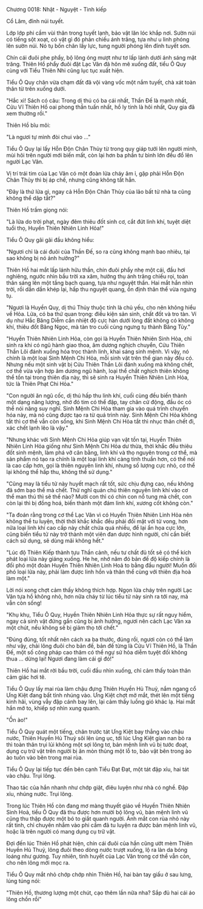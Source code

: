 Chương 0018: Nhật - Nguyệt - Tinh kiếp 

Cổ Lâm, đỉnh núi tuyết. 

Lớp lớp phi cầm vùi thân trong tuyết lạnh, bảo vật lăn lóc khắp nơi. Sườn núi có tiếng sột xoạt, có vật gì đó phản chiếu ánh trăng, tựa như u linh phóng lên sườn núi. Nó tụ bốn chân lấy lực, tung người phóng lên đỉnh tuyết sơn. 

Chín cái đuôi phe phẩy, bộ lông óng mượt như tơ lấp lánh dưới ánh sáng mặt trăng. Thiên Hồ phẩy đuôi đặt Lạc Vân đã hôn mê xuống đất, tiểu Ô Quy cùng với Tiểu Thiên Nhi cũng lục tục xuất hiện. 

Tiểu Ô Quy chân vừa chạm đất đã vội vàng vốc một nắm tuyết, chà xát toàn thân từ trên xuống dưới. 

"Hắc xì! Sách có câu: Trong dị thú có ba cái nhất, Thần Đế là mạnh nhất, Cửu Vĩ Thiên Hồ oai phong thần tuấn nhất, hồ ly tinh là hôi nhất, Quy gia đã xem thường rồi." 

Thiên Hồ bĩu môi:

"Là ngươi tự mình đòi chui vào ..." 

Tiểu Ô Quy lại lấy Hỗn Độn Chân Thủy từ trong quy giáp tưới lên người mình, mùi hôi trên người mới biến mất, còn lại hơn ba phần tư bình lớn đều đổ lên người Lạc Vân. 

Vị trí trái tim của Lạc Vân có một đoàn lửa cháy âm ỉ, gặp phải Hỗn Độn Chân Thủy thì bị áp chế, nhưng cũng không tắt hẳn. 

"Đây là thứ lửa gì, ngay cả Hỗn Độn Chân Thủy của lão bất tử nhà ta cũng không thể dập tắt?" 

Thiên Hồ trầm giọng nói: 

"Là lửa do trời phạt, ngày đêm thiêu đốt sinh cơ, cắt đứt linh khí, tuyệt diệt tuổi thọ, Huyền Thiên Nhiên Linh Hỏa!" 

Tiểu Ô Quy gãi gãi đầu không hiểu:

"Ngươi chỉ là cái đuôi của Thần Đế, so ra cũng không mạnh bao nhiêu, tại sao không bị nó ảnh hưởng?" 

Thiên Hồ hai mắt lấp lánh hữu thần, chín đuôi phẩy nhẹ một cái, đầu hơi nghiêng, ngước nhìn bầu trời xa xăm, hưởng thụ ánh trăng chiếu rọi, toàn thân sáng lên một tầng bạch quang, tựa như nguyệt thần. Hai mắt hắn nhìn trời, rồi dần dần khép lại, hấp thu nguyệt quang, ổn định thân thể vừa ngưng tụ. 

"Ngươi là Huyền Quy, dị thú Thủy thuộc tính là chủ yếu, cho nên không hiểu về Hỏa. Lửa, có ba thứ quan trọng: điều kiện sản sinh, chất đốt và tro tàn. Ví dụ như Hắc Băng Diễm cần nhiệt độ cực hàn dưới lòng đất không có không khí, thiêu đốt Băng Ngọc, mà tàn tro cuối cùng ngưng tụ thành Băng Tủy." 

"Huyền Thiên Nhiên Linh Hỏa, còn gọi là Huyền Thiên Nhiên Sinh Hỏa, chỉ sinh ra khi có ngũ hành giao thoa, âm dương nghịch chuyển, Cửu Thiên Thần Lôi đánh xuống hóa trọc thành linh, khai sáng sinh mệnh. Vì vậy, nó chính là một loại Sinh Mệnh Chi Hỏa, mỗi sinh vật trên thế gian này đều có. Nhưng nếu một sinh vật bị Cửu Thiên Thần Lôi đánh xuống mà không chết, cơ thể vừa vặn hợp âm dương ngũ hành, loại thể chất nghịch thiên không thể tồn tại trong thiên địa này, thì sẽ sinh ra Huyền Thiên Nhiên Linh Hỏa, tức là Thiên Phạt Chi Hỏa."

"Con người ăn ngũ cốc, dị thú hấp thu linh khí, cuối cùng đều biến thành một dạng năng lượng, nhờ đó tim có thể đập, tay chân cử động, đầu óc có thể nói năng suy nghĩ. Sinh Mệnh Chi Hỏa tham gia vào quá trình chuyển hóa này, mà nó cũng được tạo ra từ quá trình này. Sinh Mệnh Chi Hỏa không tắt thì cơ thể vẫn còn sống, khi Sinh Mệnh Chi Hỏa tắt thì nhục thân chết đi, xác chết lạnh lẽo là vậy."

"Nhưng khác với Sinh Mệnh Chi Hỏa giúp vạn vật tồn tại, Huyền Thiên Nhiên Linh Hỏa giống như Sinh Mệnh Chi Hỏa dư thừa, thời khắc đều thiêu đốt sinh mệnh, làm phá vỡ cân bằng, linh khí và thọ nguyên trong cơ thể, mà sản phẩm nó tạo ra chính là một loại linh khí càng tinh thuần hơn, có thể nói là cao cấp hơn, gọi là thiên nguyên linh khí, nhưng số lượng cực nhỏ, cơ thể lại không thể hấp thu, không thể sử dụng." 

"Cũng may là tiểu tử này huyết mạch rất tốt, sức chịu đựng cao, nếu không đã sớm bạo thể mà chết. Thử nghĩ quán chú thiên nguyên linh khí vào cơ thể man thú thì sẽ thế nào? Mười con thì có chín con nổ tung mà chết, con còn lại thì bị đồng hoá, biến thành một đám linh khí, xương cốt không còn." 

"Ta đoán rằng trong cơ thể Lạc Vân vì có Huyền Thiên Nhiên Linh Hỏa nên không thể tu luyện, thời thời khắc khắc đều phải đối mặt với tử vong, hơn nữa loại linh khí cao cấp này chất chứa quá nhiều, để lại ẩn họa cực lớn, cũng biến tiểu tử này trở thành một viên đan dược hình người, chỉ cần biết cách sử dụng, sẽ dùng mãi không hết." 

"Lúc độ Thiên Kiếp thành tựu Thần cảnh, nếu tư chất đủ tốt sẽ có thể kích phát loại lửa này giáng xuống. He he, nhớ năm đó bản đế độ kiếp chính là đối phó một đoàn Huyền Thiên Nhiên Linh Hoả to bằng đầu người! Muốn đối phó loại lửa này, phải làm được linh hồn và thân thể cùng với thiên địa hoà làm một." 

Lời nói xong chợt cảm thấy không thích hợp. Ngọn lửa cháy trên người Lạc Vân tựa hồ không nhỏ, hơn nữa cháy từ lúc tiểu tử này sinh ra tới nay, mà vẫn còn sống!

"Khụ khụ, Tiểu Ô Quy, Huyền Thiên Nhiên Linh Hỏa thực sự rất nguy hiểm, ngay cả sinh vật đứng gần cũng bị ảnh hưởng, ngươi nên cách Lạc Vân xa một chút, nếu không sẽ bị giảm thọ tới chết."

"Đúng đúng, tốt nhất nên cách xa ba thước, đúng rồi, ngươi còn có thể làm như vậy, chải lông đuôi cho bản đế, bản đế từng là Cửu Vĩ Thiên Hồ, là Thần Đế, một số công pháp cao thâm có thể ngự sử hỏa diễm tuyệt đối không thua ... dừng lại! Ngươi đang làm cái gì đó!" 

Thiên Hồ hai mắt rời bầu trời, cuối đầu nhìn xuống, chỉ cảm thấy toàn thân cảm giác hơi tê. 

Tiểu Ô Quy lấy mai rùa làm chậu đựng Thiên Huyền Hủ Thuỷ, nắm ngang cổ Ưng Kiệt đang bất tỉnh nhúng vào. Ưng Kiệt chợt mở mắt, thét lên một tiếng kinh hãi, vùng vẫy đập cánh bay lên, lại cảm thấy luồng gió khác lạ. Hai mắt hắn mở to, khiếp sợ nhìn xung quanh. 

"Ồn ào!" 

Tiểu Ô Quy quát một tiếng, chân trước tát Ưng Kiệt bay thẳng vào chậu nước, Thiên Huyền Hủ Thuỷ sôi lên ùng ục, tới lúc Ưng Kiệt gian nan bò ra thì toàn thân trụi lủi không một sợi lông tơ, bản mệnh linh vũ bị tước đoạt, dụng cụ trữ vật trên người bị ăn mòn thủng một lỗ to, bảo vật bên trong ào ào tuôn vào bên trong mai rùa. 

Tiểu Ô Quy lại tiếp tục đến bên cạnh Tiểu Đạt Đạt, một tát đập xỉu, hai tát vào chậu. Trụi lông. 

Thao tác của hắn nhanh như chớp giật, điêu luyện như nhà có nghề. Đập xỉu, nhúng nước. Trụi lông. 

Trong lúc Thiên Hồ còn đang mơ màng thuyết giáo về Huyền Thiên Nhiên Sinh Hoả, tiểu Ô Quy đã thu được hơn mười bộ lông vũ, bản mệnh linh vũ cũng thu thập được một bó to giắt quanh người. Ánh mắt con rùa nhỏ này rất tinh, chỉ chuyên nhắm vào phi cầm đã tu luyện ra được bản mệnh linh vũ, hoặc là trên người có mang dụng cụ trữ vật. 

Đợi đến lúc Thiên Hồ phát hiện, chín cái đuôi của hắn cũng ướt mèm Thiên Huyền Hủ Thuỷ, lông đuôi theo dòng nước trượt xuống, lộ ra làn da bóng loáng như gương. Tuy nhiên, tinh huyết của Lạc Vân trong cơ thể vẫn còn, cho nên lông mới mọc ra.

Tiểu Ô Quy mắt nhỏ chớp chớp nhìn Thiên Hồ, hai bàn tay giấu ở sau lưng, lúng túng nói: 

"Thiên Hồ, thương lượng một chút, cạo thêm lần nữa nha? Sắp đủ hai cái áo lông chồn rồi"